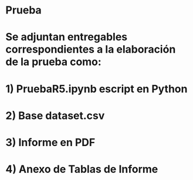 # Prueba
# Se adjuntan entregables correspondientes a la elaboración de la prueba como:
# 1) PruebaR5.ipynb escript en Python 
# 2) Base dataset.csv
# 3) Informe en PDF
# 4) Anexo de Tablas de Informe
